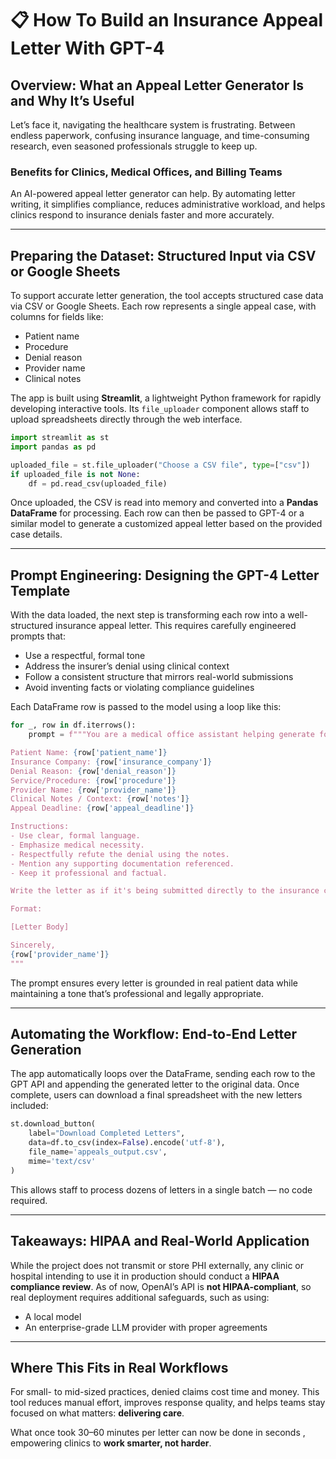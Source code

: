
# 📋 How To Build an Insurance Appeal Letter With GPT-4

## Overview: What an Appeal Letter Generator Is and Why It’s Useful

Let’s face it, navigating the healthcare system is frustrating. Between endless paperwork, confusing insurance language, and time-consuming research, even seasoned professionals struggle to keep up.

### Benefits for Clinics, Medical Offices, and Billing Teams

An AI-powered appeal letter generator can help. By automating letter writing, it simplifies compliance, reduces administrative workload, and helps clinics respond to insurance denials faster and more accurately.

---

## Preparing the Dataset: Structured Input via CSV or Google Sheets

To support accurate letter generation, the tool accepts structured case data via CSV or Google Sheets. Each row represents a single appeal case, with columns for fields like:

- Patient name  
- Procedure  
- Denial reason  
- Provider name  
- Clinical notes  

The app is built using **Streamlit**, a lightweight Python framework for rapidly developing interactive tools. Its `file_uploader` component allows staff to upload spreadsheets directly through the web interface.

```python
import streamlit as st
import pandas as pd

uploaded_file = st.file_uploader("Choose a CSV file", type=["csv"])
if uploaded_file is not None:
    df = pd.read_csv(uploaded_file)
```

Once uploaded, the CSV is read into memory and converted into a **Pandas DataFrame** for processing. Each row can then be passed to GPT-4 or a similar model to generate a customized appeal letter based on the provided case details.

---

## Prompt Engineering: Designing the GPT-4 Letter Template

With the data loaded, the next step is transforming each row into a well-structured insurance appeal letter. This requires carefully engineered prompts that:

- Use a respectful, formal tone  
- Address the insurer’s denial using clinical context  
- Follow a consistent structure that mirrors real-world submissions  
- Avoid inventing facts or violating compliance guidelines  

Each DataFrame row is passed to the model using a loop like this:

```python
for _, row in df.iterrows():
    prompt = f"""You are a medical office assistant helping generate formal insurance appeal letters.

Patient Name: {row['patient_name']}
Insurance Company: {row['insurance_company']}
Denial Reason: {row['denial_reason']}
Service/Procedure: {row['procedure']}
Provider Name: {row['provider_name']}
Clinical Notes / Context: {row['notes']}
Appeal Deadline: {row['appeal_deadline']}

Instructions:
- Use clear, formal language.
- Emphasize medical necessity.
- Respectfully refute the denial using the notes.
- Mention any supporting documentation referenced.
- Keep it professional and factual.

Write the letter as if it's being submitted directly to the insurance company.

Format:

[Letter Body]

Sincerely,  
{row['provider_name']}
"""
```

The prompt ensures every letter is grounded in real patient data while maintaining a tone that’s professional and legally appropriate.

---

## Automating the Workflow: End-to-End Letter Generation

The app automatically loops over the DataFrame, sending each row to the GPT API and appending the generated letter to the original data. Once complete, users can download a final spreadsheet with the new letters included:

```python
st.download_button(
    label="Download Completed Letters",
    data=df.to_csv(index=False).encode('utf-8'),
    file_name='appeals_output.csv',
    mime='text/csv'
)
```

This allows staff to process dozens of letters in a single batch — no code required.

---

## Takeaways: HIPAA and Real-World Application

While the project does not transmit or store PHI externally, any clinic or hospital intending to use it in production should conduct a **HIPAA compliance review**. As of now, OpenAI’s API is **not HIPAA-compliant**, so real deployment requires additional safeguards, such as using:

- A local model
- An enterprise-grade LLM provider with proper agreements

---

## Where This Fits in Real Workflows

For small- to mid-sized practices, denied claims cost time and money. This tool reduces manual effort, improves response quality, and helps teams stay focused on what matters: **delivering care**.

What once took 30–60 minutes per letter can now be done in seconds , empowering clinics to **work smarter, not harder**.
